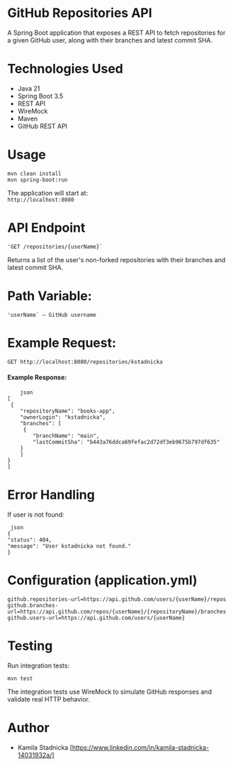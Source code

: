 # GitHub Repositories API

A Spring Boot application that exposes a REST API to fetch repositories for a given GitHub user, 
along with their branches and latest commit SHA.

# Technologies Used

- Java 21
- Spring Boot 3.5
- REST API
- WireMock
- Maven
- GitHub REST API

# Usage

    mvn clean install
    mvn spring-boot:run


The application will start at:  
`http://localhost:8080`


# API Endpoint

    'GET /repositories/{userName}`

Returns a list of the user's non-forked repositories with their branches and latest commit SHA.

#  Path Variable:
    'userName` – GitHub username

# Example Request:

    GET http://localhost:8080/repositories/kstadnicka

####  Example Response:

        json
    [
     {
        "repositoryName": "books-app",
        "ownerLogin": "kstadnicka",
        "branches": [
         {
            "branchName": "main",
            "lastCommitSha": "b443a76ddca69fefac2d72df3eb9675b797df635"
        }
        ]
    }
    ]

# Error Handling

If user is not found:

     json
    {
    "status": 404,
    "message": "User kstadnicka not found."
    }


#  Configuration (application.yml)

    github.repositories-url=https://api.github.com/users/{userName}/repos
    github.branches-url=https://api.github.com/repos/{userName}/{repositoryName}/branches
    github.users-url=https://api.github.com/users/{userName}

# Testing

Run integration tests:

    mvn test

The integration tests use WireMock to simulate GitHub responses and validate real HTTP behavior.


# Author

- Kamila Stadnicka [https://www.linkedin.com/in/kamila-stadnicka-14031932a/]